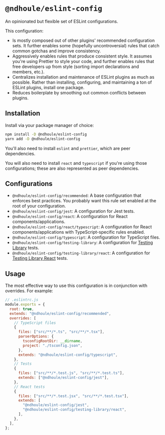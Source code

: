 # `@ndhoule/eslint-config`

An opinionated but flexible set of ESLint configurations.

This configuration:

- Is mostly composed out of other plugins' recommended configuration sets. It further enables some (hopefully uncontroversial) rules that catch common gotchas and improve consistency.
- Aggressively enables rules that produce consistent style. It assumes you're using Prettier to style your code, and further enables rules that free developers up from style (sorting import declarations and members, etc.).
- Centralizes installation and maintenance of ESLint plugins as much as possible. Rather than installing, configuring, and maintaining a ton of ESLint plugins, install one package.
- Reduces boilerplate by smoothing out common conflicts between plugins.

## Installation

Install via your package manager of choice:

```sh
npm install -D @ndhoule/eslint-config
yarn add -D @ndhoule/eslint-config
```

You'll also need to install `eslint` and `prettier`, which are peer dependencies.

You will also need to install `react` and `typescript` if you're using those configurations; these are also represented as peer dependencies.

## Configurations

- `@ndhoule/eslint-config/recommended`: A base configuration that enforces best practices. You probably want this rule set enabled at the root of your configuration.
- `@ndhoule/eslint-config/jest`: A configuration for Jest tests.
- `@ndhoule/eslint-config/react`: A configuration for React components/applications.
- `@ndhoule/eslint-config/react/typescript`: A configuration for React components/applications with TypeScript-specific rules enabled.
- `@ndhoule/eslint-config/typescript`: A configuration for TypeScript files. 
- `@ndhoule/eslint-config/testing-library`: A configuration for [Testing Library](https://testing-library.com/) tests.
- `@ndhoule/eslint-config/testing-library/react`: A configuration for [Testing Library React](https://testing-library.com/docs/react-testing-library/intro/) tests.

## Usage

The most effective way to use this configuration is in conjunction with overrides. For example:

```js
// .eslintrc.js
module.exports = {
  root: true,
  extends: "@ndhoule/eslint-config/recommended",
  overrides: [
    // TypeScript files
    {
      files: ["src/**/*.ts", "src/**/*.tsx"],
      parserOptions: {
        tsconfigRootDir: __dirname,
        project: "./tsconfig.json",
      },
      extends: "@ndhoule/eslint-config/typescript",
    },
    // Tests
    {
      files: ["src/**/*.test.js", "src/**/*.test.ts"],
      extends: ["@ndhoule/eslint-config/jest"],
    },
    // React tests
    {
      files: ["src/**/*.test.jsx", "src/**/*.test.tsx"],
      extends: [
        "@ndhoule/eslint-config/jest",
        "@ndhoule/eslint-config/testing-library/react",
      ],
    },
  ],
};
```
